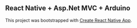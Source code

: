 ## React Native + Asp.Net MVC + Arduino 

This project was bootstrapped with [Create React Native App](https://github.com/react-community/create-react-native-app).
